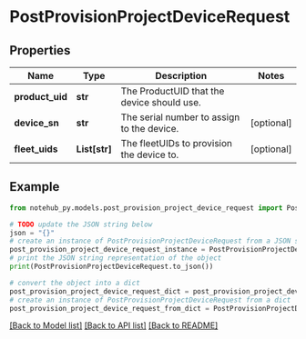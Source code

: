 # PostProvisionProjectDeviceRequest


## Properties

Name | Type | Description | Notes
------------ | ------------- | ------------- | -------------
**product_uid** | **str** | The ProductUID that the device should use. | 
**device_sn** | **str** | The serial number to assign to the device. | [optional] 
**fleet_uids** | **List[str]** | The fleetUIDs to provision the device to. | [optional] 

## Example

```python
from notehub_py.models.post_provision_project_device_request import PostProvisionProjectDeviceRequest

# TODO update the JSON string below
json = "{}"
# create an instance of PostProvisionProjectDeviceRequest from a JSON string
post_provision_project_device_request_instance = PostProvisionProjectDeviceRequest.from_json(json)
# print the JSON string representation of the object
print(PostProvisionProjectDeviceRequest.to_json())

# convert the object into a dict
post_provision_project_device_request_dict = post_provision_project_device_request_instance.to_dict()
# create an instance of PostProvisionProjectDeviceRequest from a dict
post_provision_project_device_request_from_dict = PostProvisionProjectDeviceRequest.from_dict(post_provision_project_device_request_dict)
```
[[Back to Model list]](../README.md#documentation-for-models) [[Back to API list]](../README.md#documentation-for-api-endpoints) [[Back to README]](../README.md)


